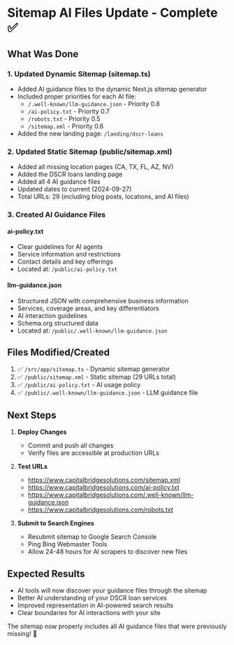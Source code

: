 # Sitemap AI Files Update - Complete ✅

## What Was Done

### 1. **Updated Dynamic Sitemap (sitemap.ts)**
- Added AI guidance files to the dynamic Next.js sitemap generator
- Included proper priorities for each AI file:
  - `/.well-known/llm-guidance.json` - Priority 0.8
  - `/ai-policy.txt` - Priority 0.7
  - `/robots.txt` - Priority 0.5
  - `/sitemap.xml` - Priority 0.6
- Added the new landing page: `/landing/dscr-loans`

### 2. **Updated Static Sitemap (public/sitemap.xml)**
- Added all missing location pages (CA, TX, FL, AZ, NV)
- Added the DSCR loans landing page
- Added all 4 AI guidance files
- Updated dates to current (2024-09-27)
- Total URLs: 29 (including blog posts, locations, and AI files)

### 3. **Created AI Guidance Files**

#### **ai-policy.txt**
- Clear guidelines for AI agents
- Service information and restrictions
- Contact details and key offerings
- Located at: `/public/ai-policy.txt`

#### **llm-guidance.json**
- Structured JSON with comprehensive business information
- Services, coverage areas, and key differentiators
- AI interaction guidelines
- Schema.org structured data
- Located at: `/public/.well-known/llm-guidance.json`

## Files Modified/Created

1. ✅ `/src/app/sitemap.ts` - Dynamic sitemap generator
2. ✅ `/public/sitemap.xml` - Static sitemap (29 URLs total)
3. ✅ `/public/ai-policy.txt` - AI usage policy
4. ✅ `/public/.well-known/llm-guidance.json` - LLM guidance file

## Next Steps

1. **Deploy Changes**
   - Commit and push all changes
   - Verify files are accessible at production URLs

2. **Test URLs**
   - https://www.capitalbridgesolutions.com/sitemap.xml
   - https://www.capitalbridgesolutions.com/ai-policy.txt
   - https://www.capitalbridgesolutions.com/.well-known/llm-guidance.json
   - https://www.capitalbridgesolutions.com/robots.txt

3. **Submit to Search Engines**
   - Resubmit sitemap to Google Search Console
   - Ping Bing Webmaster Tools
   - Allow 24-48 hours for AI scrapers to discover new files

## Expected Results

- AI tools will now discover your guidance files through the sitemap
- Better AI understanding of your DSCR loan services
- Improved representation in AI-powered search results
- Clear boundaries for AI interactions with your site

The sitemap now properly includes all AI guidance files that were previously missing! 🎉

